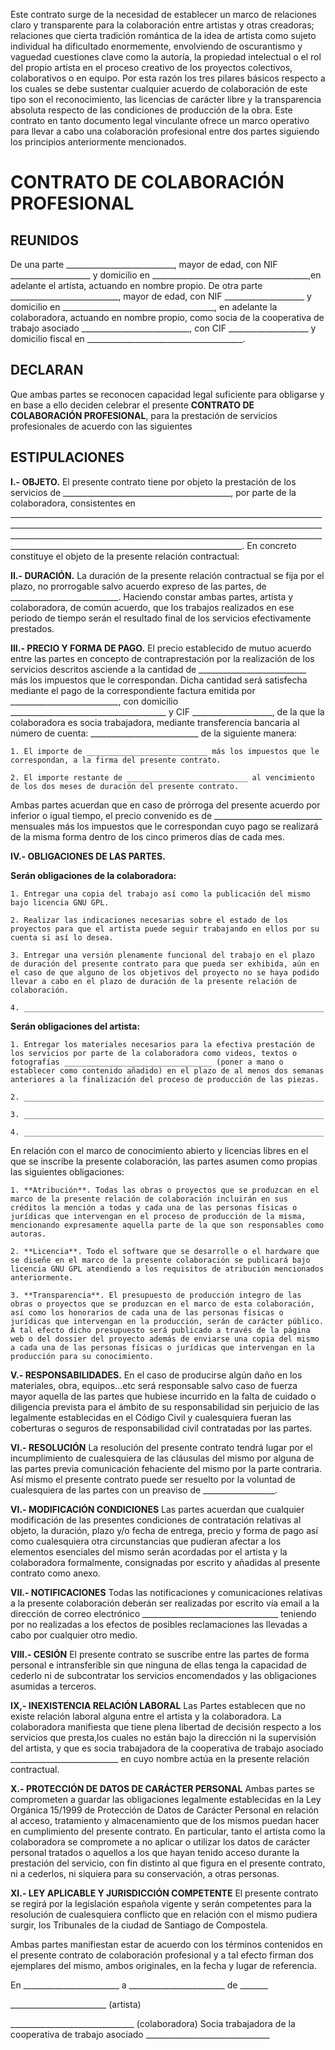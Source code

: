 Este contrato surge de la necesidad de establecer un marco de relaciones claro y transparente para la colaboración entre artistas y otras creadoras; relaciones que cierta tradición romántica de la idea de artista como sujeto individual ha dificultado enormemente, envolviendo de oscurantismo y vaguedad cuestiones clave como la autoría, la propiedad intelectual o el rol del propio artista en el proceso creativo de los proyectos colectivos, colaborativos o en equipo. Por esta razón los tres pilares básicos respecto a los cuales se debe sustentar cualquier acuerdo de colaboración de este tipo son el reconocimiento, las licencias de carácter libre y la transparencia absoluta respecto de las condiciones de producción de la obra. Este contrato en tanto documento legal vinculante ofrece un marco operativo para llevar a cabo una colaboración profesional entre dos partes siguiendo los principios anteriormente mencionados.

# CONTRATO DE COLABORACIÓN PROFESIONAL


## REUNIDOS

De una parte ___________________________, mayor de edad, con NIF ____________________ y domicilio en _______________________________________,en adelante el artista, actuando en nombre propio.
De otra parte ___________________________, mayor de edad, con NIF ____________________ y domicilio en ______________________________________, en adelante la colaboradora, actuando en nombre propio, como socia de la cooperativa de trabajo asociado ___________________________, con CIF ____________________ y domicilio fiscal en _______________________________________. 


## DECLARAN

Que ambas partes se reconocen capacidad legal suficiente para obligarse y en base a ello deciden celebrar el presente **CONTRATO DE COLABORACIÓN PROFESIONAL**, para la prestación de servicios profesionales de acuerdo con las siguientes 

## ESTIPULACIONES

**I.- OBJETO.** El presente contrato tiene por objeto la prestación de los servicios de  __________________________________________, por parte de la colaboradora, consistentes en ____________________________________________________________________________________________________________________________________________________________________________________________________________________________________________________________________________________________________. En concreto constituye el objeto de la presente relación contractual: 

**II.- DURACIÓN.** La duración de la presente relación contractual se fija por el plazo, no prorrogable salvo acuerdo expreso de las partes, de ___________________________. Haciendo constar ambas partes, artista y colaboradora, de común acuerdo, que los trabajos realizados en ese periodo de tiempo serán el resultado final de los servicios efectivamente prestados. 

**III.- PRECIO Y FORMA DE PAGO.** El precio establecido de mutuo acuerdo entre las partes en concepto de contraprestación por la realización de los servicios descritos asciende a la cantidad de ___________________________ más los impuestos que le correspondan. Dicha cantidad será satisfecha mediante el pago de la correspondiente factura emitida por ___________________________, con domicilio _______________________________________ y  CIF ____________________, de la que la colaboradora es socia trabajadora, mediante transferencia bancaria al número de cuenta:  ___________________________  de la siguiente manera:
	
	1. El importe de ___________________________ más los impuestos que le correspondan, a la firma del presente contrato.

	2. El importe restante de ___________________________ al vencimiento de los dos meses de duración del presente contrato.

Ambas partes acuerdan que en caso de prórroga del presente acuerdo por inferior o igual tiempo, el precio convenido es de ___________________________ mensuales más los impuestos que le correspondan cuyo pago se realizará de la misma forma dentro de los cinco primeros días de cada mes. 

**IV.- OBLIGACIONES DE LAS PARTES.**

**Serán obligaciones de la colaboradora:**

	1. Entregar una copia del trabajo así como la publicación del mismo bajo licencia GNU GPL.

	2. Realizar las indicaciones necesarias sobre el estado de los proyectos para que el artista puede seguir trabajando en ellos por su cuenta si así lo desea. 

	3. Entregar una versión plenamente funcional del trabajo en el plazo de duración del presente contrato para que pueda ser exhibida, aún en el caso de que alguno de los objetivos del proyecto no se haya podido llevar a cabo en el plazo de duración de la presente relación de colaboración.

	4. ___________________________________________________________________

**Serán obligaciones del artista:** 


	1. Entregar los materiales necesarios para la efectiva prestación de los servicios por parte de la colaboradora como videos, textos o fotografías _________________________________ (poner a mano o establecer como contenido añadido) en el plazo de al menos dos semanas anteriores a la finalización del proceso de producción de las piezas.

	2. ___________________________________________________________________
	
	3. ___________________________________________________________________
	
	4. ___________________________________________________________________


En relación con el marco de conocimiento abierto y licencias libres en el que se inscribe la presente colaboración, las partes asumen como propias las siguientes obligaciones: 

	1. **Atribución**. Todas las obras o proyectos que se produzcan en el marco de la presente relación de colaboración incluirán en sus créditos la mención a todas y cada una de las personas físicas o jurídicas que intervengan en el proceso de producción de la misma, mencionando expresamente aquella parte de la que son responsables como autoras. 

	2. **Licencia**. Todo el software que se desarrolle o el hardware que se diseñe en el marco de la presente colaboración se publicará bajo licencia GNU GPL atendiendo a los requisitos de atribución mencionados anteriormente. 

	3. **Transparencia**. El presupuesto de producción integro de las obras o proyectos que se produzcan en el marco de esta colaboración, así como los honorarios de cada una de las personas físicas o jurídicas que intervengan en la producción, serán de carácter público. A tal efecto dicho presupuesto será publicado a través de la página web o del dossier del proyecto además de enviarse una copia del mismo a cada una de las personas físicas o jurídicas que intervengan en la producción para su conocimiento. 

**V.- RESPONSABILIDADES.** En el caso de producirse algún daño en los materiales, obra, equipos...etc será responsable salvo caso de fuerza mayor aquella de las partes que hubiese incurrido en la falta de cuidado o diligencia prevista para el ámbito de su responsabilidad sin perjuicio de las legalmente establecidas en el Código Civil y cualesquiera fueran las coberturas o seguros de responsabilidad civil contratadas por las partes. 

**VI.- RESOLUCIÓN** La resolución del presente contrato tendrá lugar por el incumplimiento de cualesquiera de las cláusulas del mismo por alguna de las partes previa comunicación fehaciente del mismo por la parte contraria. Así mismo el presente contrato puede ser resuelto por la voluntad de cualesquiera de las partes con un preaviso de __________________.

**VI.- MODIFICACIÓN CONDICIONES** Las partes acuerdan que cualquier modificación de las presentes condiciones de contratación relativas al objeto, la duración, plazo y/o fecha de entrega, precio y forma de pago así como cualesquiera otra circunstancias que pudieran afectar a los elementos esenciales del mismo serán acordadas por el artista y la colaboradora formalmente, consignadas por escrito y añadidas al presente contrato como anexo. 

**VII.- NOTIFICACIONES** Todas las notificaciones y comunicaciones relativas a la presente colaboración deberán ser realizadas por escrito vía email a la dirección de correo electrónico __________________________________ teniendo por no realizadas a los efectos de posibles reclamaciones las llevadas a cabo por cualquier otro medio. 

**VIII.- CESIÓN** El presente contrato se suscribe entre las partes de forma personal e intransferible sin que ninguna de ellas tenga la capacidad de cederlo ni de subcontratar los servicios encomendados y las obligaciones asumidas a terceros. 

**IX,-  INEXISTENCIA RELACIÓN LABORAL** Las Partes establecen que no existe relación laboral alguna entre el artista y la colaboradora.  La colaboradora manifiesta que tiene plena libertad de decisión respecto a los servicios que presta,los cuales no están bajo la dirección ni la supervisión del artista, y que es socia trabajadora de la cooperativa de trabajo asociado ___________________________ en cuyo nombre actúa en la presente relación contractual. 

**X.- PROTECCIÓN DE DATOS DE CARÁCTER PERSONAL**  Ambas partes se comprometen a guardar las obligaciones legalmente establecidas en la Ley Orgánica 15/1999 de Protección de Datos de Carácter Personal en relación al acceso, tratamiento y almacenamiento que de los mismos puedan hacer  en cumplimiento del presente contrato. En particular, tanto el artista como la colaboradora se compromete a no aplicar o utilizar los datos de carácter personal tratados o aquellos a los que hayan tenido acceso durante la prestación del servicio, con fin distinto al que figura en el presente contrato, ni a cederlos, ni siquiera para su conservación, a otras personas. 

**XI.- LEY APLICABLE Y JURISDICCIÓN COMPETENTE** El presente contrato se regirá por la legislación española vigente y serán competentes para la resolución de cualesquiera conflicto que en relación con el mismo pudiera surgir, los Tribunales de la ciudad de Santiago de Compostela. 



Ambas partes manifiestan estar de acuerdo con los términos contenidos en el presente contrato de colaboración profesional y a tal efecto firman dos ejemplares del mismo, ambos originales, en la fecha y lugar de referencia. 









En ________________________ a ________________________ de _______












________________________ (artista)


_______________________________ (colaboradora) Socia trabajadora de la cooperativa de trabajo asociado _______________________________
                        			
                        			
